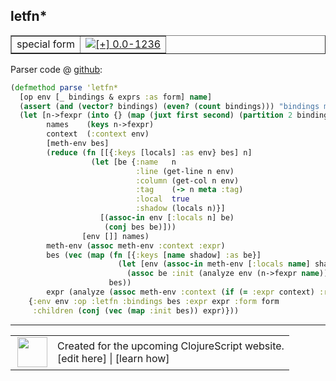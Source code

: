 ## letfn\*



 <table border="1">
<tr>
<td>special form</td>
<td><a href="https://github.com/cljsinfo/cljs-api-docs/tree/0.0-1236"><img valign="middle" alt="[+] 0.0-1236" title="Added in 0.0-1236" src="https://img.shields.io/badge/+-0.0--1236-lightgrey.svg"></a> </td>
</tr>
</table>









Parser code @ [github](https://github.com/clojure/clojurescript/blob/r1896/src/clj/cljs/analyzer.clj#L474-L498):

```clj
(defmethod parse 'letfn*
  [op env [_ bindings & exprs :as form] name]
  (assert (and (vector? bindings) (even? (count bindings))) "bindings must be vector of even number of elements")
  (let [n->fexpr (into {} (map (juxt first second) (partition 2 bindings)))
        names    (keys n->fexpr)
        context  (:context env)
        [meth-env bes]
        (reduce (fn [[{:keys [locals] :as env} bes] n]
                  (let [be {:name   n
                            :line (get-line n env)
                            :column (get-col n env)
                            :tag    (-> n meta :tag)
                            :local  true
                            :shadow (locals n)}]
                    [(assoc-in env [:locals n] be)
                     (conj bes be)]))
                [env []] names)
        meth-env (assoc meth-env :context :expr)
        bes (vec (map (fn [{:keys [name shadow] :as be}]
                        (let [env (assoc-in meth-env [:locals name] shadow)]
                          (assoc be :init (analyze env (n->fexpr name)))))
                      bes))
        expr (analyze (assoc meth-env :context (if (= :expr context) :return context)) `(do ~@exprs))]
    {:env env :op :letfn :bindings bes :expr expr :form form
     :children (conj (vec (map :init bes)) expr)}))
```

<!--
Repo - tag - source tree - lines:

 <pre>
clojurescript @ r1896
└── src
    └── clj
        └── cljs
            └── <ins>[analyzer.clj:474-498](https://github.com/clojure/clojurescript/blob/r1896/src/clj/cljs/analyzer.clj#L474-L498)</ins>
</pre>

-->

---




 <table>
<tr><td>
<img valign="middle" align="right" width="48px" src="http://i.imgur.com/Hi20huC.png">
</td><td>
Created for the upcoming ClojureScript website.<br>
[edit here] | [learn how]
</td></tr></table>

[edit here]:https://github.com/cljsinfo/cljs-api-docs/blob/master/cljsdoc/special_letfnSTAR.cljsdoc
[learn how]:https://github.com/cljsinfo/cljs-api-docs/wiki/cljsdoc-files

<!--

This information was too distracting to show to readers, but I'll leave it
commented here since it is helpful to:

- pretty-print the data used to generate this document
- and show how to retrieve that data



The API data for this symbol:

```clj
{:ns "special",
 :name "letfn*",
 :type "special form",
 :source {:code "(defmethod parse 'letfn*\n  [op env [_ bindings & exprs :as form] name]\n  (assert (and (vector? bindings) (even? (count bindings))) \"bindings must be vector of even number of elements\")\n  (let [n->fexpr (into {} (map (juxt first second) (partition 2 bindings)))\n        names    (keys n->fexpr)\n        context  (:context env)\n        [meth-env bes]\n        (reduce (fn [[{:keys [locals] :as env} bes] n]\n                  (let [be {:name   n\n                            :line (get-line n env)\n                            :column (get-col n env)\n                            :tag    (-> n meta :tag)\n                            :local  true\n                            :shadow (locals n)}]\n                    [(assoc-in env [:locals n] be)\n                     (conj bes be)]))\n                [env []] names)\n        meth-env (assoc meth-env :context :expr)\n        bes (vec (map (fn [{:keys [name shadow] :as be}]\n                        (let [env (assoc-in meth-env [:locals name] shadow)]\n                          (assoc be :init (analyze env (n->fexpr name)))))\n                      bes))\n        expr (analyze (assoc meth-env :context (if (= :expr context) :return context)) `(do ~@exprs))]\n    {:env env :op :letfn :bindings bes :expr expr :form form\n     :children (conj (vec (map :init bes)) expr)}))",
          :title "Parser code",
          :repo "clojurescript",
          :tag "r1896",
          :filename "src/clj/cljs/analyzer.clj",
          :lines [474 498]},
 :full-name "special/letfn*",
 :full-name-encode "special_letfnSTAR",
 :history [["+" "0.0-1236"]]}

```

Retrieve the API data for this symbol:

```clj
;; from Clojure REPL
(require '[clojure.edn :as edn])
(-> (slurp "https://raw.githubusercontent.com/cljsinfo/cljs-api-docs/catalog/cljs-api.edn")
    (edn/read-string)
    (get-in [:symbols "special/letfn*"]))
```

-->
